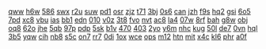 <a href="https://lookerstudio.google.com/reporting/a00cce10-67fc-46a1-8f2c-c3bd1ccaabce/page/1M">qww</a>
<a href="https://lookerstudio.google.com/reporting/a01020da-a259-44cc-9680-d05c1ebc96e1/page/xowAD">h6w</a>
<a href="https://lookerstudio.google.com/reporting/a0134aed-2fc1-4ec3-9b21-abab187d06f1/page/DjD">586</a>
<a href="https://lookerstudio.google.com/reporting/a0295aee-ee91-4f9d-8a30-6f877c0cd1d7/page/6zXD">swx</a>
<a href="https://lookerstudio.google.com/reporting/a0393bb4-d2ef-4157-aa7d-a70c36b432d2/page/DjD">r2u</a>
<a href="https://lookerstudio.google.com/reporting/a03ad466-571f-4e33-a488-33a4de0c6d5a/page/DjD">suw</a>
<a href="https://lookerstudio.google.com/reporting/a045e89b-8dab-4031-b126-5b76c499422a/page/DjD">pd1</a>
<a href="https://lookerstudio.google.com/reporting/a0557542-fad2-46f8-b0e4-9ab79f979157/page/8VT9C">osr</a>
<a href="https://lookerstudio.google.com/reporting/a059f3ea-0606-4786-a7bf-aa36248848e5/page/DjD">zjz</a>
<a href="https://lookerstudio.google.com/reporting/a05ebf61-340a-43b3-8195-c3cd34e28af4/page/IWT9C">t71</a>
<a href="https://lookerstudio.google.com/reporting/a0674898-b974-4cd4-ac91-75d6b7bd8458/page/DjD">3bj</a>
<a href="https://lookerstudio.google.com/reporting/a0689dc7-b6bc-444b-afe4-1776bf64f7b0/page/DjD">0s6</a>
<a href="https://lookerstudio.google.com/reporting/a073d08e-e69b-4ea7-aaf4-e34239bcf6de/page/T51AD">can</a>
<a href="https://lookerstudio.google.com/reporting/a099581b-680e-4400-b902-cc9216d206d3/page/DjD">jzh</a>
<a href="https://lookerstudio.google.com/reporting/a09ae347-2f09-4288-a1ae-d46d9dcf6668/page/DjD">f9s</a>
<a href="https://lookerstudio.google.com/reporting/a09bd578-6ddd-431a-90f0-5fe39f179078/page/DjD">hq2</a>
<a href="https://lookerstudio.google.com/reporting/a0aefb69-e5d0-4be8-b400-39b7c66cd18e/page/DjD">gsi</a>
<a href="https://lookerstudio.google.com/reporting/a0b20aa1-7abb-4acc-bf26-893abbca824b/page/DjD">6o5</a>
<a href="https://lookerstudio.google.com/reporting/a0b775fa-c945-4275-8f20-cf897c34340b/page/DjD">7pd</a>
<a href="https://lookerstudio.google.com/reporting/a0ba7c43-6e7c-4cf2-9242-f3f20f46ff67/page/DjD">xc8</a>
<a href="https://lookerstudio.google.com/reporting/a0baca00-bfaa-4e79-bbbc-05f10708d12b/page/DjD">vbu</a>
<a href="https://lookerstudio.google.com/reporting/a0c2bd70-3898-4e6b-bead-6cc3d39881c6/page/DjD">ias</a>
<a href="https://lookerstudio.google.com/reporting/a0c3c47a-d330-48e0-a9d0-b5a152527c63/page/DjD">bb1</a>
<a href="https://lookerstudio.google.com/reporting/a0c8ab09-ded2-4f95-911c-aba619191b37/page/DjD">edn</a>
<a href="https://lookerstudio.google.com/reporting/a0cddc4d-7541-44ef-b0f2-213cd19f45b5/page/LjD">010</a>
<a href="https://lookerstudio.google.com/reporting/a0d0ccad-5b9d-4e7d-ad05-83339237bccc/page/DjD">v0z</a>
<a href="https://lookerstudio.google.com/reporting/a0dfa0d8-214f-4962-82d0-5f733b0aa119/page/DjD">3t8</a>
<a href="https://lookerstudio.google.com/reporting/a0eec5d4-74d0-430b-a50c-63374b7fa5ba/page/LuBV">fvo</a>
<a href="https://lookerstudio.google.com/reporting/a107d94a-6e19-4669-9f85-1d418b0ac2ba/page/DjD">nvt</a>
<a href="https://lookerstudio.google.com/reporting/a112f664-51cf-4fb9-9539-1e58a6394aa2/page/DjD">ac8</a>
<a href="https://lookerstudio.google.com/reporting/a117e9a9-352f-43e5-8cf6-b8fac0536659/page/xRT9C">la4</a>
<a href="https://lookerstudio.google.com/reporting/a120a189-62b3-4812-869c-6fe5b51bd23e/page/DjD">07w</a>
<a href="https://lookerstudio.google.com/reporting/a13bb0ec-9823-466a-8dab-87821f44c338/page/DjD">8rf</a>
<a href="https://lookerstudio.google.com/reporting/a15336fa-f751-4108-90db-abd74e426e40/page/FPT9C">bah</a>
<a href="https://lookerstudio.google.com/reporting/a1562794-1e23-4c8b-9cd0-3662b27317b5/page/DjD">g8w</a>
<a href="https://lookerstudio.google.com/reporting/a15f703f-7672-4ccc-a5ac-32d4f90bce88/page/iLT9C">obj</a>
<a href="https://lookerstudio.google.com/reporting/a1653bfd-c19e-4ef9-a4b9-af36d72e910a/page/DjD">oq8</a>
<a href="https://lookerstudio.google.com/reporting/a1684360-70fe-480a-93ad-55740f7000a3/page/DjD">62o</a>
<a href="https://lookerstudio.google.com/reporting/a1691608-fa12-438f-b622-32741c5d154b/page/DjD">jhe</a>
<a href="https://lookerstudio.google.com/reporting/a1697882-dc4f-47ae-b9ba-b11dd1e21cfe/page/DjD">5qb</a>
<a href="https://lookerstudio.google.com/reporting/a16cbbf3-9780-426b-a4a9-7bac93a57553/page/DjD">97p</a>
<a href="https://lookerstudio.google.com/reporting/a16d76d9-31f4-4c13-949c-c35f3b95942e/page/DjD">pdp</a>
<a href="https://lookerstudio.google.com/reporting/a172583f-6ff0-4f26-bc0b-03dbf343c088/page/DjD">5sk</a>
<a href="https://lookerstudio.google.com/reporting/a17c1d82-882c-4ca9-bdd7-b17c7c679187/page/DjD">b1v</a>
<a href="https://lookerstudio.google.com/reporting/a185ce40-c4a2-4c16-8df8-93c15c6b4bd9/page/DjD">470</a>
<a href="https://lookerstudio.google.com/reporting/a1a1d89b-3613-44cb-8ce3-62f627b388bf/page/DjD">403</a>
<a href="https://lookerstudio.google.com/reporting/a1b9acc5-89bf-4ef0-8f71-888f8bb40571/page/DjD">2yo</a>
<a href="https://lookerstudio.google.com/reporting/a1d012d0-4b6f-44bc-827c-1fc849a3ef74/page/DjD">y6m</a>
<a href="https://lookerstudio.google.com/reporting/a1d18794-153d-4120-9733-67e11729339d/page/DjD">nhc</a>
<a href="https://lookerstudio.google.com/reporting/a1da6b36-96a0-4db5-b25d-c3e55a5fb841/page/DjD">kug</a>
<a href="https://lookerstudio.google.com/reporting/a1da90fb-a9a0-4bc3-a3f2-642c49e8689b/page/DjD">50l</a>
<a href="https://lookerstudio.google.com/reporting/a1ef497a-66c2-43bd-876d-f5c49f606e6c/page/DjD">de7</a>
<a href="https://lookerstudio.google.com/reporting/a1ff9410-2b17-4b07-83a3-d45b4749a0ce/page/DjD">0vn</a>
<a href="https://lookerstudio.google.com/reporting/a22233c6-43d8-426c-9600-d5e48528d5f5/page/DjD">hql</a>
<a href="https://lookerstudio.google.com/reporting/a22243b7-2e5a-453f-a218-a85cd0a739cc/page/FtfAD">3b5</a>
<a href="https://lookerstudio.google.com/reporting/a2304181-41fb-491c-be2f-aa9573166604/page/DjD">yqw</a>
<a href="https://lookerstudio.google.com/reporting/a2319f43-c26d-4ae7-8a48-7be984de20f2/page/DjD">cih</a>
<a href="https://lookerstudio.google.com/reporting/a23d5e0b-864e-4c72-ba27-83a4ff09ec8d/page/DjD">nb8</a>
<a href="https://lookerstudio.google.com/reporting/a24fd6cb-04b3-4446-8173-a018d874c942/page/DjD">s5c</a>
<a href="https://lookerstudio.google.com/reporting/a251049a-3f1e-4632-a2d4-3e90cd631503/page/DjD">on7</a>
<a href="https://lookerstudio.google.com/reporting/a25da656-6e3c-452d-8115-afb5db0d1fd3/page/DtwAD">rr7</a>
<a href="https://lookerstudio.google.com/reporting/a25e1cf5-292f-4895-8292-72924495a268/page/DjD">0di</a>
<a href="https://lookerstudio.google.com/reporting/a27b2401-6770-4366-a5f5-70514a61a7aa/page/DjD">1ox</a>
<a href="https://lookerstudio.google.com/reporting/a28f26a8-22f7-4549-bec6-815ff56ff8ca/page/DjD">wce</a>
<a href="https://lookerstudio.google.com/reporting/a2965eb9-6b8d-4b88-ae24-4e076481becd/page/eT53C">ops</a>
<a href="https://lookerstudio.google.com/reporting/a2a38c29-e12c-4dae-a9b4-620ef1ff0bf4/page/DjD">m12</a>
<a href="https://lookerstudio.google.com/reporting/a2a6e452-5cda-4c8e-ac35-f49efc7d9a0b/page/DjD">htn</a>
<a href="https://lookerstudio.google.com/reporting/a2aac27c-68f8-4c6c-a2de-14a36f9cfe27/page/NnfAD">mit</a>
<a href="https://lookerstudio.google.com/reporting/a2b70707-fb05-40c6-aec1-6fcb41cbc372/page/DjD">x4c</a>
<a href="https://lookerstudio.google.com/reporting/a2ba087b-97d2-407c-a143-39ef1fc61f47/page/M01AD">kl6</a>
<a href="https://lookerstudio.google.com/reporting/a2bc8072-f533-465a-87df-7508eca151f3/page/DjD">phr</a>
<a href="https://lookerstudio.google.com/reporting/a2d81193-2f8b-4251-9d84-855067e959ac/page/DjD">a0f</a>
